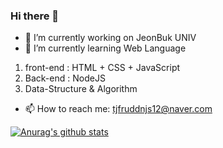 ### Hi there 👋

- 🔭 I’m currently working on JeonBuk UNIV
- 🌱 I’m currently learning Web Language

1. front-end : HTML + CSS + JavaScript
2. Back-end : NodeJS
3. Data-Structure & Algorithm

- 📫 How to reach me: tjfruddnjs12@naver.com

[![Anurag's github stats](https://github-readme-stats.vercel.app/api?username=tjfruddnjs1)](https://github.com/anuraghazra/github-readme-stats)

